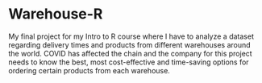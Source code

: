 # Warehouse-R
My final project for my Intro to R course where I have to analyze a dataset regarding delivery times and products from different warehouses around the world. COVID has affected the chain and the company for this project needs to know the best, most cost-effective and time-saving options for ordering certain products from each warehouse.
